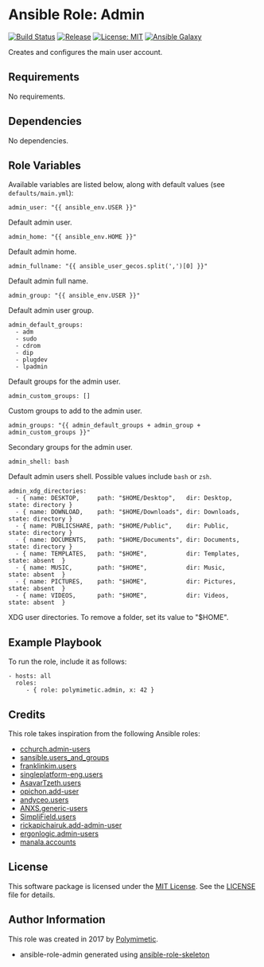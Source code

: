 # Ansible Role: Admin

[![Build Status](https://img.shields.io/travis/polymimetic/ansible-role-admin.svg?style=flat-square)](https://travis-ci.org/polymimetic/ansible-role-admin)
[![Release](https://img.shields.io/github/tag/polymimetic/ansible-role-admin.svg?style=flat-square)](https://github.com/polymimetic/ansible-role-admin/releases)
[![License: MIT](https://img.shields.io/badge/license-MIT%20License-brightgreen.svg?style=flat-square)](https://opensource.org/licenses/MIT)
[![Ansible Galaxy](https://img.shields.io/badge/galaxy-polymimetic.admin-blue.svg?style=flat-square)](https://galaxy.ansible.com/polymimetic/admin/)

Creates and configures the main user account.

## Requirements

No requirements.

## Dependencies

No dependencies.

## Role Variables

Available variables are listed below, along with default values (see `defaults/main.yml`):

    admin_user: "{{ ansible_env.USER }}"

Default admin user.

    admin_home: "{{ ansible_env.HOME }}"

Default admin home.

    admin_fullname: "{{ ansible_user_gecos.split(',')[0] }}"

Default admin full name.

    admin_group: "{{ ansible_env.USER }}"

Default admin user group.

    admin_default_groups:
      - adm
      - sudo
      - cdrom
      - dip
      - plugdev
      - lpadmin

Default groups for the admin user.

    admin_custom_groups: []

Custom groups to add to the admin user.

    admin_groups: "{{ admin_default_groups + admin_group + admin_custom_groups }}"

Secondary groups for the admin user.

    admin_shell: bash

Default admin users shell. Possible values include `bash` or `zsh`.

    admin_xdg_directories:
      - { name: DESKTOP,     path: "$HOME/Desktop",   dir: Desktop,   state: directory }
      - { name: DOWNLOAD,    path: "$HOME/Downloads", dir: Downloads, state: directory }
      - { name: PUBLICSHARE, path: "$HOME/Public",    dir: Public,    state: directory }
      - { name: DOCUMENTS,   path: "$HOME/Documents", dir: Documents, state: directory }
      - { name: TEMPLATES,   path: "$HOME",           dir: Templates, state: absent  }
      - { name: MUSIC,       path: "$HOME",           dir: Music,     state: absent  }
      - { name: PICTURES,    path: "$HOME",           dir: Pictures,  state: absent  }
      - { name: VIDEOS,      path: "$HOME",           dir: Videos,    state: absent  }

XDG user directories. To remove a folder, set its value to "$HOME".

## Example Playbook

To run the role, include it as follows:

    - hosts: all
      roles:
         - { role: polymimetic.admin, x: 42 }

## Credits

This role takes inspiration from the following Ansible roles:

- [cchurch.admin-users](https://github.com/cchurch/ansible-role-admin-users)
- [sansible.users_and_groups](https://github.com/sansible/users_and_groups)
- [franklinkim.users](https://github.com/weareinteractive/ansible-users)
- [singleplatform-eng.users](https://github.com/singleplatform-eng/ansible-users)
- [AsavarTzeth.users](https://github.com/AsavarTzeth/ansible-role-users)
- [opichon.add-user](https://github.com/opichon/ansible-add-user)
- [andyceo.users](https://github.com/andyceo/ansible-role-users)
- [ANXS.generic-users](https://github.com/ANXS/generic-users)
- [SimpliField.users](https://github.com/SimpliField/ansible-users)
- [rickapichairuk.add-admin-user](https://github.com/rickapichairuk/ansible-add-admin-user)
- [ergonlogic.admin-users](https://github.com/ergonlogic/ansible-role-admin-users)
- [manala.accounts](https://github.com/manala/ansible-role-accounts)

## License

This software package is licensed under the [MIT License](https://opensource.org/licenses/MIT). See the [LICENSE](./LICENSE) file for details.

## Author Information

This role was created in 2017 by [Polymimetic](https://github.com/polymimetic).

* ansible-role-admin generated using [ansible-role-skeleton](https://github.com/polymimetic/ansible-role-skeleton)